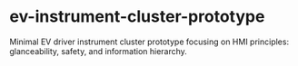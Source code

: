 # ev-instrument-cluster-prototype
Minimal EV driver instrument cluster prototype focusing on HMI principles: glanceability, safety, and information hierarchy.
